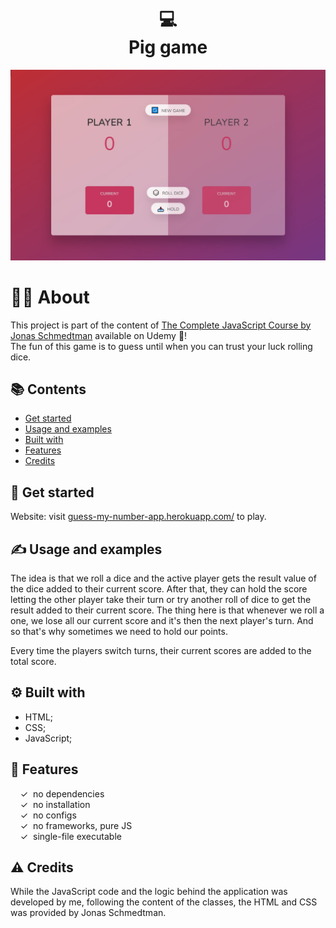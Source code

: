 <h1 align="center">
  💻<br>Pig game
</h1>


<p align="center">
  <img src="./img/1 screen.jpg" alt="Size Limit CLI" width="738">
</p>

# 👨‍💻 About

This project is part of the content of <a href="https://www.udemy.com/course/the-complete-javascript-course/" target="_blank">The Complete JavaScript Course by Jonas Schmedtman</a> available on Udemy 🔔! 
<br> The fun of this game is to guess until when you can trust your luck rolling dice.

## 📚 Contents

- [Get started](#-get-started)
- [Usage and examples](#-usage-and-examples)
- [Built with](#-built-with)
- [Features](#-features)
- [Credits](#-credits)

## 🚀 Get started

Website: visit [guess-my-number-app.herokuapp.com/](https://guess-my-number-app.herokuapp.com/) to play.

## ✍️ Usage and examples

The idea is that we roll a dice and the active player gets the result value of the dice added to their current score. After that, they can hold the score letting the other player take their turn or try another roll of dice to get the result added to their current score. The thing here is that whenever we roll a one, we lose all our current score and it's then the next player's turn. And so that's why sometimes we need to hold our points.

Every time the players switch turns, their current scores are added to the total score.

## ⚙️ Built with

- HTML;
- CSS;
- JavaScript;

## 🌟 Features

&nbsp;&nbsp;&nbsp;&nbsp;&check;&nbsp;&nbsp;no dependencies<br>
&nbsp;&nbsp;&nbsp;&nbsp;&check;&nbsp;&nbsp;no installation<br>
&nbsp;&nbsp;&nbsp;&nbsp;&check;&nbsp;&nbsp;no configs<br>
&nbsp;&nbsp;&nbsp;&nbsp;&check;&nbsp;&nbsp;no frameworks, pure JS<br>
&nbsp;&nbsp;&nbsp;&nbsp;&check;&nbsp;&nbsp;single-file executable<br>

## ⚠️ Credits

While the JavaScript code and the logic behind the application was developed by me, following the content of the classes, the HTML and CSS was provided by Jonas Schmedtman.

